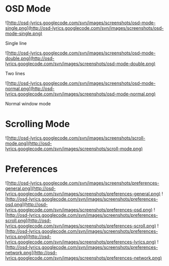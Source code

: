# OSD Mode #
![http://osd-lyrics.googlecode.com/svn/images/screenshots/osd-mode-single.png](http://osd-lyrics.googlecode.com/svn/images/screenshots/osd-mode-single.png)

Single line

![http://osd-lyrics.googlecode.com/svn/images/screenshots/osd-mode-double.png](http://osd-lyrics.googlecode.com/svn/images/screenshots/osd-mode-double.png)

Two lines

![http://osd-lyrics.googlecode.com/svn/images/screenshots/osd-mode-normal.png](http://osd-lyrics.googlecode.com/svn/images/screenshots/osd-mode-normal.png)

Normal window mode

# Scrolling Mode #
![http://osd-lyrics.googlecode.com/svn/images/screenshots/scroll-mode.png](http://osd-lyrics.googlecode.com/svn/images/screenshots/scroll-mode.png)

# Preferences #
![http://osd-lyrics.googlecode.com/svn/images/screenshots/preferences-general.png](http://osd-lyrics.googlecode.com/svn/images/screenshots/preferences-general.png)
![http://osd-lyrics.googlecode.com/svn/images/screenshots/preferences-osd.png](http://osd-lyrics.googlecode.com/svn/images/screenshots/preferences-osd.png)
![http://osd-lyrics.googlecode.com/svn/images/screenshots/preferences-scroll.png](http://osd-lyrics.googlecode.com/svn/images/screenshots/preferences-scroll.png)
![http://osd-lyrics.googlecode.com/svn/images/screenshots/preferences-lyrics.png](http://osd-lyrics.googlecode.com/svn/images/screenshots/preferences-lyrics.png)
![http://osd-lyrics.googlecode.com/svn/images/screenshots/preferences-network.png](http://osd-lyrics.googlecode.com/svn/images/screenshots/preferences-network.png)